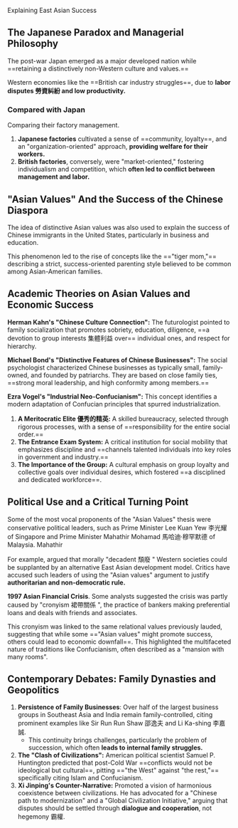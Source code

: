 Explaining East Asian Success

## The Japanese Paradox and Managerial Philosophy

The post-war Japan emerged as a major developed nation while ==retaining a distinctively non-Western culture and values.==

Western economies like the ==British car industry struggles==, due to **labor disputes 勞資糾紛 and low productivity.**

### Compared with Japan

Comparing their factory management.

1. **Japanese factories** cultivated a sense of ==community, loyalty==, and an "organization-oriented" approach, **providing welfare for their workers.**
2. **British factories**, conversely, were "market-oriented," fostering individualism and competition, which **often led to conflict between management and labor.**

## "Asian Values" And the Success of the Chinese Diaspora

The idea of distinctive Asian values was also used to explain the success of Chinese immigrants in the United States, particularly in business and education.

This phenomenon led to the rise of concepts like the =="tiger mom,"== describing a strict, success-oriented parenting style believed to be common among Asian-American families.

## Academic Theories on Asian Values and Economic Success

**Herman Kahn's "Chinese Culture Connection":** The futurologist pointed to family socialization that promotes sobriety, education, diligence, ==a devotion to group interests 集體利益 over== individual ones, and respect for hierarchy.

**Michael Bond's "Distinctive Features of Chinese Businesses":** The social psychologist characterized Chinese businesses as typically small, family-owned, and founded by patriarchs. They are based on close family ties, ==strong moral leadership, and high conformity among members.==

**Ezra Vogel's "Industrial Neo-Confucianism":** This concept identifies a modern adaptation of Confucian principles that spurred industrialization.

1. **A Meritocratic Elite 優秀的精英:** A skilled bureaucracy, selected through rigorous processes, with a sense of ==responsibility for the entire social order.==
2. **The Entrance Exam System:** A critical institution for social mobility that emphasizes discipline and ==channels talented individuals into key roles in government and industry.==
3. **The Importance of the Group:** A cultural emphasis on group loyalty and collective goals over individual desires, which fostered ==a disciplined and dedicated workforce==.

## Political Use and a Critical Turning Point

Some of the most vocal proponents of the "Asian Values" thesis were conservative political leaders, such as Prime Minister Lee Kuan Yew 李光耀 of Singapore and Prime Minister Mahathir Mohamad 馬哈迪·穆罕默德 of Malaysia. Mahathir

For example, argued that morally "decadent 頹廢 " Western societies could be supplanted by an alternative East Asian development model. Critics have accused such leaders of using the "Asian values" argument to justify **authoritarian and non-democratic rule.**

**1997 Asian Financial Crisis**. Some analysts suggested the crisis was partly caused by "cronyism 裙帶關係 ", the practice of bankers making preferential loans and deals with friends and associates.

This cronyism was linked to the same relational values previously lauded, suggesting that while some =="Asian values" might promote success, others could lead to economic downfall==. This highlighted the multifaceted nature of traditions like Confucianism, often described as a "mansion with many rooms".

## Contemporary Debates: Family Dynasties and Geopolitics

1. **Persistence of Family Businesses**: Over half of the largest business groups in Southeast Asia and India remain family-controlled, citing prominent examples like Sir Run Run Shaw 邵逸夫 and Li Ka-shing 李嘉誠.
	- This continuity brings challenges, particularly the problem of succession, which often **leads to internal family struggles.**
2. **The "Clash of Civilizations":** American political scientist Samuel P. Huntington predicted that post-Cold War ==conflicts would not be ideological but cultural==, pitting =="the West" against "the rest,"== specifically citing Islam and Confucianism.
3. **Xi Jinping's Counter-Narrative:** Promoted a vision of harmonious coexistence between civilizations. He has advocated for a "Chinese path to modernization" and a "Global Civilization Initiative," arguing that disputes should be settled through **dialogue and cooperation**, not hegemony 霸權.
